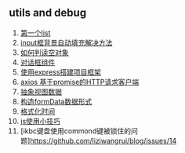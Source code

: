 ## utils and debug
1. [第一个list](https://github.com/liziwangrui/blog/issues/1)  
2. [input框背景自动填充解决方法](https://github.com/liziwangrui/blog/issues/3)
3. [如何判读空对象](https://github.com/liziwangrui/blog/issues/4)
4. [对话框组件](https://github.com/liziwangrui/blog/issues/6)
5. [使用express搭建项目框架](https://github.com/liziwangrui/blog/issues/8)
6. [axios 基于promise的HTTP请求客户端](https://github.com/liziwangrui/blog/issues/9)
7. [抽象视图数据](https://github.com/liziwangrui/blog/issues/10)
8. [构造formData数据形式](https://github.com/liziwangrui/blog/issues/11)
9. [格式化时间](https://github.com/liziwangrui/blog/issues/12)
10. [js使用小技巧](https://github.com/liziwangrui/blog/issues/13)
11. [ikbc键盘使用commond键被锁住的问题]https://github.com/liziwangrui/blog/issues/14
